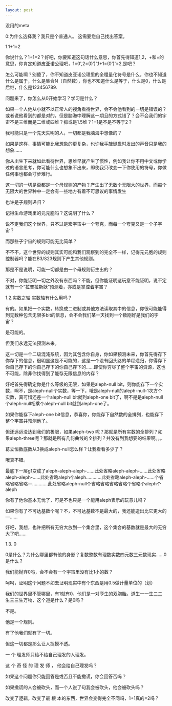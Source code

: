 ```yaml
---
layout: post
---
```

没用的meta
  
0:为什么选择我？我只是个普通人。
这需要您自己找出答案。
  
1.1+1=2
  
你说什么？1+1=2？好吧，你要知道这句话什么意思，你首先得知道1,2，+和=的意思，你肯定知道皮亚诺公理吧，1=0',2=(0')',1+1=(0')'=2,是吧？
  
怎么可能啊？别傻了，你不知道皮亚诺公理里的全程量化符号是什么，你也不知道什么是属于，什么是集合N（自然数），你也不知道什么是等于，什么是0，什么是后继，什么是123456789.
  
问题来了，你怎么从0开始学习？学习是什么？
  
如果一个人他从小就不以正常人的视角看待世界，会不会他看到的一切是错误的？或者说他看到的都是对的，但是脑海中理解这一期且的方式错了？会不会我们的宇宙不是三维而是二维或四维？抑或是1.5维？1+1是不是不等于2？
  
我可能只是一个先天失明的人，一切都是我脑海中想像的？
  
如果是这样，事情可能比我想象的更复杂，也许我手敲键盘时发出的声音只是我的想象……
  
你从出生下来就如此看待世界，思维早就产生了惯性，例如我让你不用中文或你学过的语言思考，你可能什么也想象不出来，即使我只改变一下你使用的符号，你做任何事也都会寸步难行。
  
这一切的一切是否都是一个母规则的产物？产生出了无数个无限大的世界，而每个无限大的世界种中一定会有一些地方有着不可思议的事情发生
  
也许是子规则递归？
  
记得生命游戏里的元元胞吗？这说明了什么？
  
说不定我们这个世界，只不过是宏宇宙中一个夸克，而每一个夸克又是一个子宇宙？
  
而那些子宇宙的规则可能无比简单？
  
不不不，这个世界的规则其实可能和我们观察到的完全不一样，记得元元胞的规则控制器吗？能在B3/S23规则下产生其他规则。
  
那是不是说明，可能一切都是由一个母规则衍生出的？
  
不对，你能证明一切之外没有东西吗？不能，但你能证明这玩意不能证明，说不定就有一个“拉普拉斯妖”预测着，亦或是掌控着宇宙？
  
1.2.实数之轴
实数轴有什么用吗？
  
有的。如果把一个实数，转换成二进制或其他方法读取其中的信息，你很可能能得到无数种包含无限多bit的信息，会不会我们某一天找到一个数刚好是我们的宇宙？
  
是可能的。
  
但我们永远无法预测未来。
  
这一切是一个二级混沌系统，因为其包含你自身，你如果预测未来，你首先得存下你存下的信息，很明显这是不可能的，这是一个没有回头路的单程递归，你得存下你自己存下的你自己存下的你自己存下的……即使你穷尽了整个宇宙的资源，这也不可能，除非你找得到了能存无限信息的内存？
  
好吧首先得确定你是什么等级的无限，如果是aleph-null bit，则你能存下一个实数，啊不，是aleph-null个实数，等一下，哦是aleph-null的aleph-null-1次方个实数，真可惜还差一个aleph-null bit就到aleph-one bit了，啊不是是aleph-null个aleph-null相乘个aleph-null bit就到aleph-one了。

如果你能存下aleph-one bit信息，恭喜你，你能存下自然数的全排列，也能存下整个宇宙并预测他了。
  
但还远远没达到我们的极限，如果aleph-two 呢？那就是所有实数的全排列？如果aleph-three呢？那就是所有几何曲线的全排列？并没有到我想要的结果啊。。。
  
葛立恒数底数从3换成aleph-null怎么样？让我看看多少了？
  
哦真不错。
  
最底下一层g1变成了aleph-aleph-aleph-……此处省略aleph-aleph-……此处省略aleph-aleph-……此处省略aleph个aleph…………此处省略aleph-aleph-……个省略省略省略—…………此处省略aleph-null个省略省略省略省略个省略个aleph个aleph

你有了他你基本无忧了，可是不也只是一个能用aleph表示的玩意儿吗？
  
如果你有了不可达基数个呢？不，不可达基数不是最大的，我还能造出比它更大的—……
  
好吧，我想，也许把所有无穷大放到一个集合里，这个集合的基数就是最大的无穷大了吧……
  
1.3. 0
  
0是什么？为什么哪里都有他的身影？复数整数有理数实数四元数三元数现实……0是什么？
  
我们能抛弃0吗，会不会有一个宇宙里没有比1小的数？
  
呵呵，证明这个问题不如去证明现实中有个东西是用0.5做计量单位的（划）
  
我们的世界里不管哪里，有1就有0，他们是一对孪生的双胞胎。道生一一生二二生三三生万物，这个道是什么？是0吗？
  
不是。
  
他是一个规则。
  
有了他我们就有了一切。
  
但这一切都是那么让人捉摸不透。
  
一 个 理发师只给不给自己理发的人理发。
  
这 个 奇 怪 的 理 发 师 ， 他会给自己理发吗？
  
如果这个问题你只能回答是或否且不能撒谎，你会回答否吗？
  
如果撒谎的人会被砍头，而一个人说了句我会被砍头，他会被砍头吗？
  
改变了逻辑，改变了最 根 本的东西，世界会变得完全不同吗，1+1真的=2吗？
